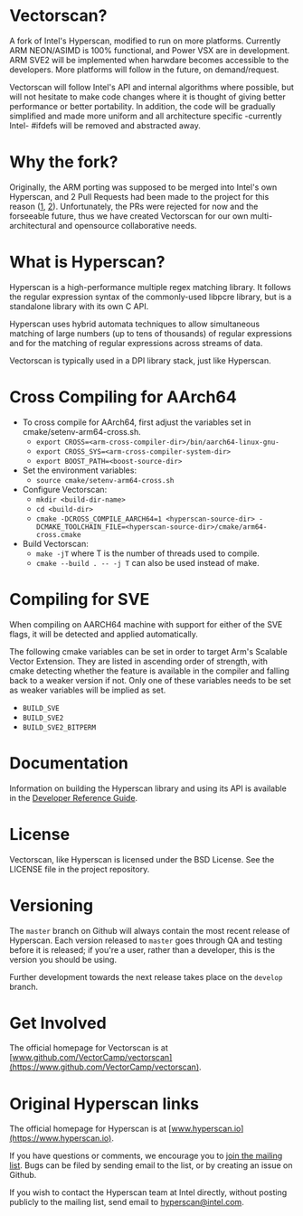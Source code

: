 # Vectorscan?

A fork of Intel's Hyperscan, modified to run on more platforms. Currently ARM NEON/ASIMD
is 100% functional, and Power VSX are in development. ARM SVE2 will be implemented when
harwdare becomes accessible to the developers. More platforms will follow in the future,
on demand/request.

Vectorscan will follow Intel's API and internal algorithms where possible, but will not
hesitate to make code changes where it is thought of giving better performance or better
portability. In addition, the code will be gradually simplified and made more uniform and
all architecture specific -currently Intel- #ifdefs will be removed and abstracted away.

# Why the fork?

Originally, the ARM porting was supposed to be merged into Intel's own Hyperscan, and 2 
Pull Requests had been made to the project for this reason ([1], [2]). Unfortunately, the
PRs were rejected for now and the forseeable future, thus we have created Vectorscan for 
our own multi-architectural and opensource collaborative needs.

# What is Hyperscan?

Hyperscan is a high-performance multiple regex matching library. It follows the
regular expression syntax of the commonly-used libpcre library, but is a
standalone library with its own C API.

Hyperscan uses hybrid automata techniques to allow simultaneous matching of
large numbers (up to tens of thousands) of regular expressions and for the
matching of regular expressions across streams of data.

Vectorscan is typically used in a DPI library stack, just like Hyperscan.

# Cross Compiling for AArch64

- To cross compile for AArch64, first adjust the variables set in cmake/setenv-arm64-cross.sh.
  - `export CROSS=<arm-cross-compiler-dir>/bin/aarch64-linux-gnu-`
  - `export CROSS_SYS=<arm-cross-compiler-system-dir>`
  - `export BOOST_PATH=<boost-source-dir>`
- Set the environment variables:
  - `source cmake/setenv-arm64-cross.sh`
- Configure Vectorscan:
  - `mkdir <build-dir-name>`
  - `cd <build-dir>`
  - `cmake -DCROSS_COMPILE_AARCH64=1 <hyperscan-source-dir> -DCMAKE_TOOLCHAIN_FILE=<hyperscan-source-dir>/cmake/arm64-cross.cmake`
- Build Vectorscan:
  - `make -jT` where T is the number of threads used to compile.
  - `cmake --build . -- -j T` can also be used instead of make.

# Compiling for SVE

When compiling on AARCH64 machine with support for either of the SVE flags, it will be detected and applied automatically.

The following cmake variables can be set in order to target Arm's Scalable
Vector Extension. They are listed in ascending order of strength, with cmake
detecting whether the feature is available in the compiler and falling back to
a weaker version if not. Only one of these variables needs to be set as weaker
variables will be implied as set.

- `BUILD_SVE`
- `BUILD_SVE2`
- `BUILD_SVE2_BITPERM`

# Documentation

Information on building the Hyperscan library and using its API is available in
the [Developer Reference Guide](http://intel.github.io/hyperscan/dev-reference/).

# License

Vectorscan, like Hyperscan is licensed under the BSD License. See the LICENSE file in the
project repository.

# Versioning

The `master` branch on Github will always contain the most recent release of
Hyperscan. Each version released to `master` goes through QA and testing before
it is released; if you're a user, rather than a developer, this is the version
you should be using.

Further development towards the next release takes place on the `develop`
branch.

# Get Involved

The official homepage for Vectorscan is at [www.github.com/VectorCamp/vectorscan](https://www.github.com/VectorCamp/vectorscan).

# Original Hyperscan links
The official homepage for Hyperscan is at [www.hyperscan.io](https://www.hyperscan.io).

If you have questions or comments, we encourage you to [join the mailing
list](https://lists.01.org/mailman/listinfo/hyperscan). Bugs can be filed by
sending email to the list, or by creating an issue on Github.

If you wish to contact the Hyperscan team at Intel directly, without posting
publicly to the mailing list, send email to
[hyperscan@intel.com](mailto:hyperscan@intel.com).

[1]: https://github.com/intel/hyperscan/pull/272
[2]: https://github.com/intel/hyperscan/pull/287

